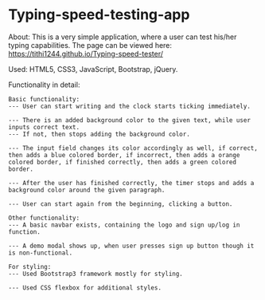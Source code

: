 # Typing-speed-testing-app

About: This is a very simple application, where a user can test his/her typing capabilities. The page can be viewed here: https://tithi1244.github.io/Typing-speed-tester/

Used: HTML5, CSS3, JavaScript, Bootstrap, jQuery.

Functionality in detail: 

    Basic functionality:
    --- User can start writing and the clock starts ticking immediately.

    --- There is an added background color to the given text, while user inputs correct text.
    --- If not, then stops adding the background color.

    --- The input field changes its color accordingly as well, if correct, then adds a blue colored border, if incorrect, then adds a orange colored border, if finished correctly, then adds a green colored border.

    --- After the user has finished correctly, the timer stops and adds a background color around the given paragraph.

    --- User can start again from the beginning, clicking a button.

    Other functionality:
    --- A basic navbar exists, containing the logo and sign up/log in function.

    --- A demo modal shows up, when user presses sign up button though it is non-functional.

    For styling:
    --- Used Bootstrap3 framework mostly for styling.
    
    --- Used CSS flexbox for additional styles.
